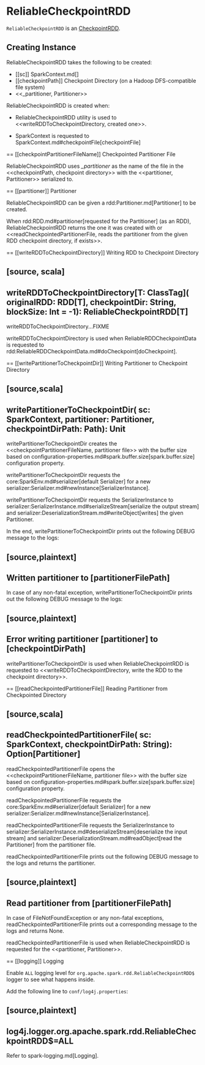 # ReliableCheckpointRDD

`ReliableCheckpointRDD` is an [CheckpointRDD](CheckpointRDD.md).

## Creating Instance

ReliableCheckpointRDD takes the following to be created:

* [[sc]] SparkContext.md[]
* [[checkpointPath]] Checkpoint Directory (on a Hadoop DFS-compatible file system)
* <<_partitioner, Partitioner>>

ReliableCheckpointRDD is created when:

* ReliableCheckpointRDD utility is used to <<writeRDDToCheckpointDirectory, created one>>.

* SparkContext is requested to SparkContext.md#checkpointFile[checkpointFile]

== [[checkpointPartitionerFileName]] Checkpointed Partitioner File

ReliableCheckpointRDD uses *_partitioner* as the name of the file in the <<checkpointPath, checkpoint directory>> with the <<partitioner, Partitioner>> serialized to.

== [[partitioner]] Partitioner

ReliableCheckpointRDD can be given a rdd:Partitioner.md[Partitioner] to be created.

When rdd:RDD.md#partitioner[requested for the Partitioner] (as an RDD), ReliableCheckpointRDD returns the one it was created with or <<readCheckpointedPartitionerFile, reads the partitioner from the given RDD checkpoint directory, if exists>>.

== [[writeRDDToCheckpointDirectory]] Writing RDD to Checkpoint Directory

[source, scala]
----
writeRDDToCheckpointDirectory[T: ClassTag](
  originalRDD: RDD[T],
  checkpointDir: String,
  blockSize: Int = -1): ReliableCheckpointRDD[T]
----

writeRDDToCheckpointDirectory...FIXME

writeRDDToCheckpointDirectory is used when ReliableRDDCheckpointData is requested to rdd:ReliableRDDCheckpointData.md#doCheckpoint[doCheckpoint].

== [[writePartitionerToCheckpointDir]] Writing Partitioner to Checkpoint Directory

[source,scala]
----
writePartitionerToCheckpointDir(
  sc: SparkContext,
  partitioner: Partitioner,
  checkpointDirPath: Path): Unit
----

writePartitionerToCheckpointDir creates the <<checkpointPartitionerFileName, partitioner file>> with the buffer size based on configuration-properties.md#spark.buffer.size[spark.buffer.size] configuration property.

writePartitionerToCheckpointDir requests the core:SparkEnv.md#serializer[default Serializer] for a new serializer:Serializer.md#newInstance[SerializerInstance].

writePartitionerToCheckpointDir requests the SerializerInstance to serializer:SerializerInstance.md#serializeStream[serialize the output stream] and serializer:DeserializationStream.md#writeObject[writes] the given Partitioner.

In the end, writePartitionerToCheckpointDir prints out the following DEBUG message to the logs:

[source,plaintext]
----
Written partitioner to [partitionerFilePath]
----

In case of any non-fatal exception, writePartitionerToCheckpointDir prints out the following DEBUG message to the logs:

[source,plaintext]
----
Error writing partitioner [partitioner] to [checkpointDirPath]
----

writePartitionerToCheckpointDir is used when ReliableCheckpointRDD is requested to <<writeRDDToCheckpointDirectory, write the RDD to the checkpoint directory>>.

== [[readCheckpointedPartitionerFile]] Reading Partitioner from Checkpointed Directory

[source,scala]
----
readCheckpointedPartitionerFile(
  sc: SparkContext,
  checkpointDirPath: String): Option[Partitioner]
----

readCheckpointedPartitionerFile opens the <<checkpointPartitionerFileName, partitioner file>> with the buffer size based on configuration-properties.md#spark.buffer.size[spark.buffer.size] configuration property.

readCheckpointedPartitionerFile requests the core:SparkEnv.md#serializer[default Serializer] for a new serializer:Serializer.md#newInstance[SerializerInstance].

readCheckpointedPartitionerFile requests the SerializerInstance to serializer:SerializerInstance.md#deserializeStream[deserialize the input stream] and serializer:DeserializationStream.md#readObject[read the Partitioner] from the partitioner file.

readCheckpointedPartitionerFile prints out the following DEBUG message to the logs and returns the partitioner.

[source,plaintext]
----
Read partitioner from [partitionerFilePath]
----

In case of FileNotFoundException or any non-fatal exceptions, readCheckpointedPartitionerFile prints out a corresponding message to the logs and returns None.

readCheckpointedPartitionerFile is used when ReliableCheckpointRDD is requested for the <<partitioner, Partitioner>>.

== [[logging]] Logging

Enable `ALL` logging level for `org.apache.spark.rdd.ReliableCheckpointRDD$` logger to see what happens inside.

Add the following line to `conf/log4j.properties`:

[source,plaintext]
----
log4j.logger.org.apache.spark.rdd.ReliableCheckpointRDD$=ALL
----

Refer to spark-logging.md[Logging].
